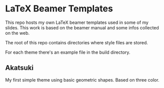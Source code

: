 LaTeX Beamer Templates
======================

This repo hosts my own LaTeX beamer templates used in some of my slides.
This work is based on the beamer manual and some infos collected on the web.

The root of this repo contains directories where style files are stored.

For each theme there's an example file in the build directory.

Akatsuki
--------

My first simple theme using basic geometric shapes.
Based on three color.

